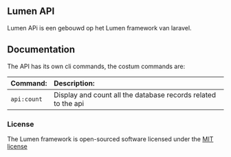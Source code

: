 ## Lumen API

Lumen APi is een gebouwd op het Lumen framework van laravel.

## Documentation

The API has its own cli commands, the costum commands are:

| Command: | Description: |
| :------- | :---------- |
| `api:count` | Display and count all the database records related to the api |

### License

The Lumen framework is open-sourced software licensed under the [MIT license](http://opensource.org/licenses/MIT)
